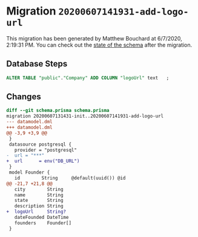 # Migration `20200607141931-add-logo-url`

This migration has been generated by Matthew Bouchard at 6/7/2020, 2:19:31 PM.
You can check out the [state of the schema](./schema.prisma) after the migration.

## Database Steps

```sql
ALTER TABLE "public"."Company" ADD COLUMN "logoUrl" text   ;
```

## Changes

```diff
diff --git schema.prisma schema.prisma
migration 20200607131431-init..20200607141931-add-logo-url
--- datamodel.dml
+++ datamodel.dml
@@ -3,9 +3,9 @@
 }
 datasource postgresql {
   provider = "postgresql"
-  url = "***"
+  url      = env("DB_URL")
 }
 model Founder {
   id        String     @default(uuid()) @id
@@ -21,7 +21,8 @@
   city        String
   name        String
   state       String
   description String
+  logoUrl     String?
   dateFounded DateTime
   founders    Founder[]
 }
```


